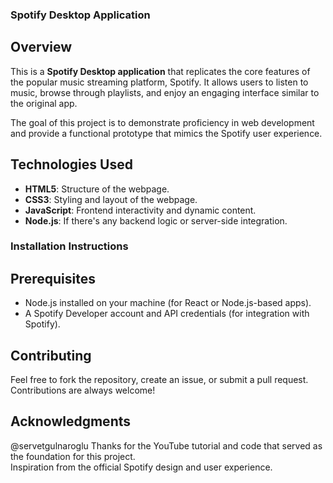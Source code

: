 ### Spotify Desktop Application

## Overview
This is a **Spotify Desktop application** that replicates the core features of the popular music streaming platform, Spotify. It allows users to listen to music, browse through playlists, and enjoy an engaging interface similar to the original app.  

The goal of this project is to demonstrate proficiency in web development and provide a functional prototype that mimics the Spotify user experience.

## Technologies Used
- **HTML5**: Structure of the webpage.  
- **CSS3**: Styling and layout of the webpage.  
- **JavaScript**: Frontend interactivity and dynamic content.  
- **Node.js**: If there's any backend logic or server-side integration.  

### Installation Instructions
## Prerequisites
- Node.js installed on your machine (for React or Node.js-based apps).  
- A Spotify Developer account and API credentials (for integration with Spotify).

## Contributing
Feel free to fork the repository, create an issue, or submit a pull request. Contributions are always welcome!

## Acknowledgments
@servetgulnaroglu Thanks for the YouTube tutorial and code that served as the foundation for this project.  
Inspiration from the official Spotify design and user experience.
